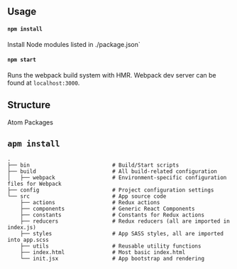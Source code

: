 Usage
-----

#### `npm install`
Install Node modules listed in ./package.json`

#### `npm start`
Runs the webpack build system with HMR. Webpack dev server can be found at `localhost:3000`.

Structure
---------

Atom Packages

`apm install` 
---------

```
.
├── bin                          # Build/Start scripts
├── build                        # All build-related configuration
│   ├── webpack                  # Environment-specific configuration files for Webpack
├── config                       # Project configuration settings
└── src                          # App source code
    ├── actions                  # Redux actions
    ├── components               # Generic React Components
    ├── constants                # Constants for Redux actions
    ├── reducers                 # Redux reducers (all are imported in index.js)
    ├── styles                   # App SASS styles, all are imported into app.scss
    ├── utils                    # Reusable utility functions
    ├── index.html               # Most basic index.html
    └── init.jsx                 # App bootstrap and rendering
```
